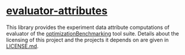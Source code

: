 # [evaluator-attributes](http://www.github.com/optimizationBenchmarking/evaluator-attributes/)

This library provides the experiment data attribute computations of evaluator of the [optimizationBenchmarking](http://www.github.com/optimizationBenchmarking/) tool suite. Details about the licensing of this project and the projects it depends on are given in [LICENSE.md](https://github.com/optimizationBenchmarking/evaluator-attributes/blob/master/LICENSE.md).
